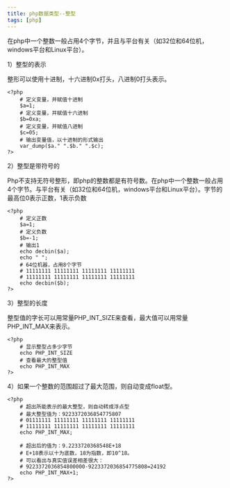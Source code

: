 ```yaml
---
title: php数据类型--整型
tags: [php]
---
```


在php中一个整数一般占用4个字节，并且与平台有关（如32位和64位机，windows平台和Linux平台）。

1）整型的表示

整形可以使用十进制，十六进制0x打头，八进制0打头表示。

```
<?php
    # 定义变量，并赋值十进制
    $a=1;
    # 定义变量，并赋值十六进制
    $b=0xa;
    # 定义变量，并赋值八进制
    $c=05;
    # 输出变量值，以十进制的形式输出
    var_dump($a." ".$b." ".$c);
?>
```

2）整型是带符号的

Php不支持无符号整形，即php的整数都是有符号数。在php中一个整数一般占用4个字节。与平台有关（如32位和64位机，windows平台和Linux平台）。字节的最高位0表示正数，1表示负数

```
<?php
    # 定义正数
    $a=1;
    # 定义负数
    $b=-1;
    # 输出1
    echo decbin($a);
    echo " ";
    # 64位机器，占用8个字节
    # 11111111 11111111 11111111 11111111 
    # 11111111 11111111 11111111 11111111
    echo decbin($b);
?>
```

3）整型的长度

整型值的字长可以用常量PHP_INT_SIZE来查看，最大值可以用常量PHP_INT_MAX来表示。

```
<?php
    # 显示整型占多少字节
    echo PHP_INT_SIZE
    # 查看最大的整型值
    echo PHP_INT_MAX
?>
```

4）如果一个整数的范围超过了最大范围，则自动变成float型。

```
<?php
    # 超出所能表示的最大整型，则自动转成浮点型
    # 最大整型值为：9223372036854775807
    # 01111111 11111111 11111111 11111111 
    # 11111111 11111111 11111111 11111111
    echo PHP_INT_MAX;

    # 超出后的值为：9.2233720368548E+18
    # E+18表示以十为底数，18为指数，即10^18。
    # 可以看出与真实值误差相差很大：
    # 9223372036854800000-9223372036854775808=24192
    echo PHP_INT_MAX+1;
?>
```